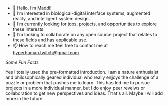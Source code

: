 - 👋 Hello, I’m Maddi!
- 👀 I’m interested in biological-digital interface systems, augmented reality, and intelligent system design.
- 🌱 I’m currently looking for jobs, projects, and opportunities to explore these interests.
- 💞️ I’m looking to collaborate on any open source project that relates to these fields and has applicable use.
- 📫 How to reach me feel free to contact me at hyperhuman.twitch@gmail.com

*Some Fun Facts*

Yes I totally used the pre-formatted introduction.
I am a nature enthusiaist and philosophically geared individual who really enjoys the challenge of a puzzle or problem that pushes me to learn.
This has led me to pursue projects in a more individual manner, but I do enjoy peer reveiws or collaboration to get new perspectives and ideas.
That's all.
Maybe I will add more in the future.
